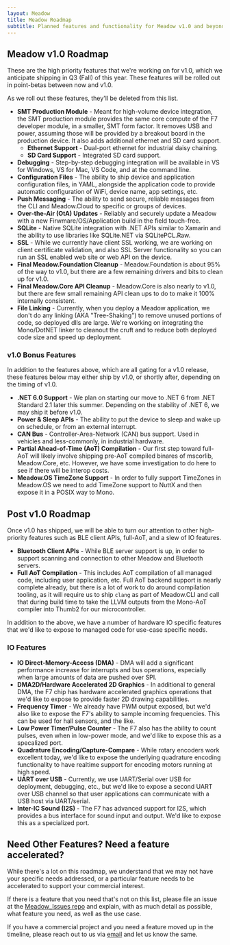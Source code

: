 ```yaml
---
layout: Meadow
title: Meadow Roadmap
subtitle: Planned features and functionality for Meadow v1.0 and beyond.
---
```


## Meadow v1.0 Roadmap

These are the high priority features that we're working on for v1.0, which we anticipate shipping in Q3 (Fall) of this year. These features will be rolled out in point-betas between now and v1.0.

As we roll out these features, they'll be deleted from this list.

 * **SMT Production Module** - Meant for high-volume device integration, the SMT production module provides the same core compute of the F7 developer module, in a smaller, SMT form factor. It removes USB and power, assuming those will be provided by a breakout board in the production device. It also adds additional ethernet and SD card support.
   * **Ethernet Support** - Dual-port ethernet for industrial daisy chaining.
   * **SD Card Support** - Integrated SD card support.
 * **Debugging** - Step-by-step debugging integration will be available in VS for Windows, VS for Mac, VS Code, and at the command line.
 * **Configuration Files** - The ability to ship device and application configuration files, in YAML, alongside the application code to provide automatic configuration of WiFi, device name, app settings, etc.
 * **Push Messaging** - The ability to send secure, reliable messages from the CLI and Meadow.Cloud to specific or groups of devices.
 * **Over-the-Air (OtA) Updates** - Reliably and securely update a Meadow with a new Firwmare/OS/Application build in the field touch-free.
 * **SQLite** - Native SQLite integration with .NET APIs similar to Xamarin and the ability to use libraries like SQLite.NET via SQLitePCL.Raw.
 * **SSL** - While we currently have client SSL working, we are working on client certificate validation, and also SSL Server functionality so you can run an SSL enabled web site or web API on the device.
 * **Final Meadow.Foundation Cleanup** - Meadow.Foundation is about 95% of the way to v1.0, but there are a few remaining drivers and bits to clean up for v1.0.
 * **Final Meadow.Core API Cleanup** - Meadow.Core is also nearly to v1.0, but there are few small remaining API clean ups to do to make it 100% internally consistent.
 * **File Linking** - Currently, when you deploy a Meadow application, we don't do any linking (AKA "Tree-Shaking") to remove unused portions of code, so deployed dlls are large. We're working on integrating the Mono/DotNET linker to cleanout the cruft and to reduce both deployed code size and speed up deployment.
 
### v1.0 Bonus Features

In addition to the features above, which are all gating for a v1.0 release, these features below may either ship by v1.0, or shortly after, depending on the timing of v1.0.
 
 * **.NET 6.0 Support** - We plan on starting our move to .NET 6 from .NET Standard 2.1 later this summer. Depending on the stability of .NET 6, we may ship it before v1.0.
 * **Power & Sleep APIs** - The ability to put the device to sleep and wake up on schedule, or from an external interrupt.
 * **CAN Bus** - Controller-Area-Network (CAN) bus support. Used in vehicles and less-commonly, in industrial hardware.
 * **Partial Ahead-of-Time (AoT) Compilation** - Our first step toward full-AoT will likely involve shipping pre-AoT compiled binares of mscorlib, Meadow.Core, etc. However, we have some investigation to do here to see if there will be interop costs.
 * **Meadow.OS TimeZone Support** - In order to fully support TimeZones in Meadow.OS we need to add TimeZone support to NuttX and then expose it in a POSIX way to Mono.

## Post v1.0 Roadmap

Once v1.0 has shipped, we will be able to turn our attention to other high-priority features such as BLE client APIs, full-AoT, and a slew of IO features.

 * **Bluetooth Client APIs** - While BLE server support is up, in order to support scanning and connection to other Meadow and Bluetooth servers.
 * **Full AoT Compilation** - This includes AoT compilation of all managed code, including user application, etc. Full AoT backend support is nearly complete already, but there is a lot of work to do around compilation tooling, as it will require us to ship `clang` as part of Meadow.CLI and call that during build time to take the LLVM outputs from the Mono-AoT compiler into Thumb2 for our microcontroller.

In addition to the above, we have a number of hardware IO specific features that we'd like to expose to managed code for use-case specific needs.

### IO Features
 * **IO Direct-Memory-Access (DMA)** - DMA will add a significant performance increase for interrupts and bus operations, especially when large amounts of data are pushed over SPI.
 * **DMA2D/Hardware Accelerated 2D Graphics** - In additional to general DMA, the F7 chip has hardware accelerated graphics operations that we'd like to expose to provide faster 2D drawing capabilities.
 * **Frequency Timer** - We already have PWM output exposed, but we'd also like to expose the F7's ability to sample incoming frequencies. This can be used for hall sensors, and the like.
 * **Low Power Timer/Pulse Counter** - The F7 also has the ability to count pulses, even when in low-power mode, and we'd like to expose this as a specalized port.
 * **Quadrature Encoding/Capture-Compare** - While rotary encoders work excellent today, we'd like to expose the underlying quadrature encoding functionality to have realtime support for encoding motors running at high speed.
 * **UART over USB** - Currently, we use UART/Serial over USB for deployment, debugging, etc., but we'd like to expose a second UART over USB channel so that user applications can communicate with a USB host via UART/serial.
 * **Inter-IC Sound (I2S)** - The F7 has advanced support for I2S, which provides a bus interface for sound input and output. We'd like to expose this as a specialized port.


## Need Other Features? Need a feature accelerated?

While there's a lot on this roadmap, we understand that we may not have your specific needs addressed, or a particular feature needs to be accelerated to support your commercial interest.

If there is a feature that you need that's not on this list, please file an issue at the [Meadow_Issues repo](https://github.com/WildernessLabs/Meadow_Issues/issues) and explain, with as much detail as possible, what feature you need, as well as the use case.

If you have a commercial project and you need a feature moved up in the timeline, please reach out to us via [email](mailto:sales@wildernesslabs.co) and let us know the same.